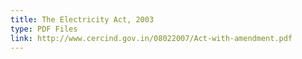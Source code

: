 ```yaml
---
title: The Electricity Act, 2003
type: PDF Files
link: http://www.cercind.gov.in/08022007/Act-with-amendment.pdf
---
```


